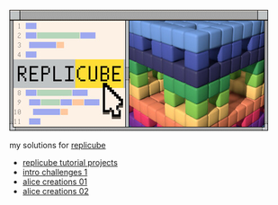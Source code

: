 [![header](./header.jpg)](https://s.team/a/3401490)

my solutions for [replicube](https://s.team/a/3401490)

- [replicube tutorial projects](./src/000-replicube-tutorial-projects/)
- [intro challenges 1](./src/001-intro-challenges-1/)
- [alice creations 01](./src/002-alice-creations-01/)
- [alice creations 02](./src/003-alice-creations-02/)
